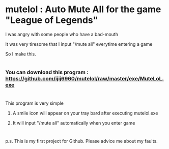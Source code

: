# mutelol : Auto Mute All for the game "League of Legends"

I was angry with some people who have a bad-mouth

It was very tiresome that I input "/mute all" everytime entering a game

So I make this.

#
### You can download this program : https://github.com/ijij6960/mutelol/raw/master/exe/MuteLoL.exe
#

This program is very simple

1. A smile icon will appear on your tray bard after executing mutelol.exe

2. It will input "/mute all" automatically when you enter game


#
p.s. This is my first project for Github. Please advice me about my faults.
